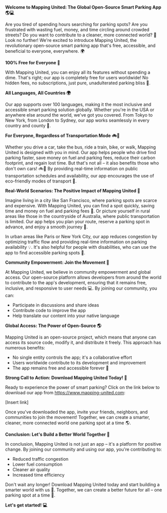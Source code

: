 **Welcome to Mapping United: The Global Open-Source Smart Parking App 🌎💻**

Are you tired of spending hours searching for parking spots? Are you frustrated with wasting fuel, money, and time circling around crowded streets? Do you want to contribute to a cleaner, more connected world? 🌟 Look no further! We're excited to introduce Mapping United, the revolutionary open-source smart parking app that's free, accessible, and beneficial to everyone, everywhere. 🌍

**100% Free for Everyone 🎁**

With Mapping United, you can enjoy all its features without spending a dime. That's right; our app is completely free for users worldwide! No hidden fees, no subscriptions, just pure, unadulterated parking bliss 🚗.

**All Languages, All Countries 🌍**

Our app supports over 100 languages, making it the most inclusive and accessible smart parking solution globally. Whether you're in the USA or anywhere else around the world, we've got you covered. From Tokyo to New York, from London to Sydney, our app works seamlessly in every country and county 🚀.

**For Everyone, Regardless of Transportation Mode 🚲🚌**

Whether you drive a car, take the bus, ride a train, bike, or walk, Mapping United is designed with you in mind. Our app helps people who drive find parking faster, save money on fuel and parking fees, reduce their carbon footprint, and regain lost time. But that's not all – it also benefits those who don't own cars! 🚲🚌 By providing real-time information on public transportation schedules and availability, our app encourages the use of eco-friendly modes of transport 🌿.

**Real-World Scenarios: The Positive Impact of Mapping United 🌟**

Imagine living in a city like San Francisco, where parking spots are scarce and expensive. With Mapping United, you can find a spot quickly, saving time and money on fuel and parking fees 💸. Or picture yourself in rural areas like those in the countryside of Australia, where public transportation is limited. Our app helps you plan your route, reserve a parking spot in advance, and enjoy a smooth journey 🚂.

In urban areas like Paris or New York City, our app reduces congestion by optimizing traffic flow and providing real-time information on parking availability 💡. It's also helpful for people with disabilities, who can use the app to find accessible parking spots 🛑.

**Community Empowerment: Join the Movement 🌟**

At Mapping United, we believe in community empowerment and global access. Our open-source platform allows developers from around the world to contribute to the app's development, ensuring that it remains free, inclusive, and responsive to user needs 💻. By joining our community, you can:

* Participate in discussions and share ideas
* Contribute code to improve the app
* Help translate our content into your native language

**Global Access: The Power of Open-Source 🌎**

Mapping United is an open-source project, which means that anyone can access its source code, modify it, and distribute it freely. This approach has numerous benefits:

* No single entity controls the app; it's a collaborative effort
* Users worldwide contribute to its development and improvement
* The app remains free and accessible forever 🌟

**Strong Call to Action: Download Mapping United Today! 📲**

Ready to experience the power of smart parking? Click on the link below to download our app from https://www.mapping-united.com:

[Insert link]

Once you've downloaded the app, invite your friends, neighbors, and communities to join the movement! Together, we can create a smarter, cleaner, more connected world one parking spot at a time 🌎.

**Conclusion: Let's Build a Better World Together 🌟**

In conclusion, Mapping United is not just an app – it's a platform for positive change. By joining our community and using our app, you're contributing to:

* Reduced traffic congestion
* Lower fuel consumption
* Cleaner air quality
* Increased time efficiency

Don't wait any longer! Download Mapping United today and start building a smarter world with us 🌟. Together, we can create a better future for all – one parking spot at a time 💪.

**Let's get started! 💻**